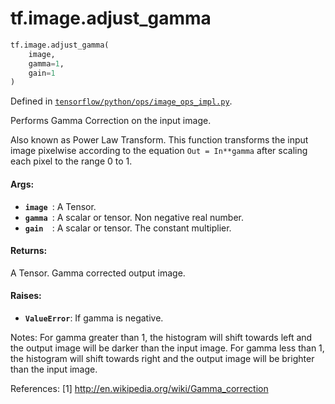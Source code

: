 <div itemscope itemtype="http://developers.google.com/ReferenceObject">
<meta itemprop="name" content="tf.image.adjust_gamma" />
<meta itemprop="path" content="Stable" />
</div>

# tf.image.adjust_gamma

``` python
tf.image.adjust_gamma(
    image,
    gamma=1,
    gain=1
)
```



Defined in [`tensorflow/python/ops/image_ops_impl.py`](/code/stable/tensorflow/python/ops/image_ops_impl.py).

Performs Gamma Correction on the input image.

Also known as Power Law Transform. This function transforms the
input image pixelwise according to the equation `Out = In**gamma`
after scaling each pixel to the range 0 to 1.

#### Args:

* <b>`image `</b>: A Tensor.
* <b>`gamma `</b>: A scalar or tensor. Non negative real number.
* <b>`gain  `</b>: A scalar or tensor. The constant multiplier.


#### Returns:

A Tensor. Gamma corrected output image.


#### Raises:

* <b>`ValueError`</b>: If gamma is negative.

Notes:
  For gamma greater than 1, the histogram will shift towards left and
  the output image will be darker than the input image.
  For gamma less than 1, the histogram will shift towards right and
  the output image will be brighter than the input image.

References:
  [1] http://en.wikipedia.org/wiki/Gamma_correction
